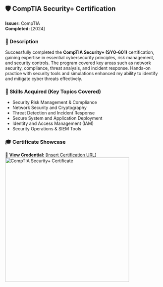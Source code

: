 ## 🛡️ CompTIA Security+ Certification  
**Issuer:** CompTIA  
**Completed:** [2024]  

### 📌 Description  
Successfully completed the **CompTIA Security+ (SY0-601)** certification, gaining expertise in essential cybersecurity principles, risk management, and security controls. The program covered key areas such as network security, compliance, threat analysis, and incident response. Hands-on practice with security tools and simulations enhanced my ability to identify and mitigate cyber threats effectively.  

### 🔑 Skills Acquired (Key Topics Covered)  
- Security Risk Management & Compliance  
- Network Security and Cryptography  
- Threat Detection and Incident Response  
- Secure System and Application Deployment  
- Identity and Access Management (IAM)  
- Security Operations & SIEM Tools  

### 🎓 Certificate Showcase  
📜 **View Credential:** [[Insert Certification URL](https://www.credly.com/badges/3b0111ef-7dbc-41b2-bdf8-e58248179651/public_url)]  
<a href="https://raw.githubusercontent.com/YOUR_GITHUB_USERNAME/YOUR_REPO_NAME/main/comptia-cert.png">
    <img src="https://raw.githubusercontent.com/YOUR_GITHUB_USERNAME/YOUR_REPO_NAME/main/comptia-cert-thumbnail.png" alt="CompTIA Security+ Certificate" width="400">
</a>
